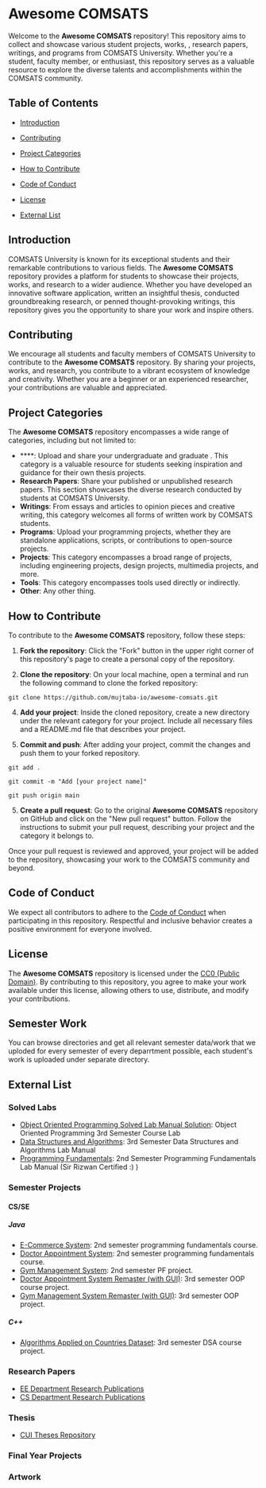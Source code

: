 # Awesome COMSATS

Welcome to the **Awesome COMSATS** repository! This repository aims to collect and showcase various student projects, works, , research papers, writings, and programs from COMSATS University. Whether you're a student, faculty member, or enthusiast, this repository serves as a valuable resource to explore the diverse talents and accomplishments within the COMSATS community.

## Table of Contents

- [Introduction](#introduction)
- [Contributing](#contributing)
- [Project Categories](#project-categories)
- [How to Contribute](#how-to-contribute)
- [Code of Conduct](#code-of-conduct)
- [License](#license)

- [External List](#external-list)

## Introduction

COMSATS University is known for its exceptional students and their remarkable contributions to various fields. The **Awesome COMSATS** repository provides a platform for students to showcase their projects, works, and research to a wider audience. Whether you have developed an innovative software application, written an insightful thesis, conducted groundbreaking research, or penned thought-provoking writings, this repository gives you the opportunity to share your work and inspire others.

## Contributing

We encourage all students and faculty members of COMSATS University to contribute to the **Awesome COMSATS** repository. By sharing your projects, works, and research, you contribute to a vibrant ecosystem of knowledge and creativity. Whether you are a beginner or an experienced researcher, your contributions are valuable and appreciated.

## Project Categories

The **Awesome COMSATS** repository encompasses a wide range of categories, including but not limited to:

- ****: Upload and share your undergraduate and graduate . This category is a valuable resource for students seeking inspiration and guidance for their own thesis projects.
- **Research Papers**: Share your published or unpublished research papers. This section showcases the diverse research conducted by students at COMSATS University.
- **Writings**: From essays and articles to opinion pieces and creative writing, this category welcomes all forms of written work by COMSATS students.
- **Programs**: Upload your programming projects, whether they are standalone applications, scripts, or contributions to open-source projects.
- **Projects**: This category encompasses a broad range of projects, including engineering projects, design projects, multimedia projects, and more.
- **Tools**: This category encompasses tools used directly or indirectly.
- **Other**: Any other thing.

## How to Contribute

To contribute to the **Awesome COMSATS** repository, follow these steps:

1. **Fork the repository**: Click the "Fork" button in the upper right corner of this repository's page to create a personal copy of the repository.

2. **Clone the repository**: On your local machine, open a terminal and run the following command to clone the forked repository:

`git clone https://github.com/mujtaba-io/awesome-comsats.git`

4. **Add your project**: Inside the cloned repository, create a new directory under the relevant category for your project. Include all necessary files and a README.md file that describes your project.

5. **Commit and push**: After adding your project, commit the changes and push them to your forked repository.

`git add .`

`git commit -m "Add [your project name]"`

`git push origin main`

5. **Create a pull request**: Go to the original **Awesome COMSATS** repository on GitHub and click on the "New pull request" button. Follow the instructions to submit your pull request, describing your project and the category it belongs to.

Once your pull request is reviewed and approved, your project will be added to the repository, showcasing your work to the COMSATS community and beyond.

## Code of Conduct

We expect all contributors to adhere to the [Code of Conduct](CODE_OF_CONDUCT.md) when participating in this repository. Respectful and inclusive behavior creates a positive environment for everyone involved.

## License

The **Awesome COMSATS** repository is licensed under the [CC0 (Public Domain)](LICENSE). By contributing to this repository, you agree to make your work available under this license, allowing others to use, distribute, and modify your contributions.

## Semester Work
You can browse directories and get all relevant semester data/work that we uploded for every semester of every deparrtment possible, each student's work is uploaded under separate directory.

## External List

### Solved Labs
- [Object Oriented Programming Solved Lab Manual Solution](https://github.com/HasaanAhmad/Object-Oriented-Programming-Lab-Manual-Comsats-University-Islamabad): Object Oriented Programming 3rd Semester Course Lab
- [Data Structures and Algorithms](https://github.com/HasaanAhmad/Data-Structures-And-Algorithms-COMSATS-Solved-Lab-Manual): 3rd Semester Data Structures and Algorithms Lab Manual
- [Programming Fundamentals](https://github.com/HasaanAhmad/Programming-Fundamental-CSC103-Lab-Solution): 2nd Semester Programming Fundamentals Lab Manual (Sir Rizwan Certified :) )

### Semester Projects

#### CS/SE

##### Java
- [E-Commerce System](https://github.com/mujtaba-io/cmd-ecommerce-system): 2nd semester programming fundamentals course.
- [Doctor Appointment System](https://github.com/HasaanAhmad/Appointment-Managment-System): 2nd semester programming fundamentals course.
- [Gym Management System](https://github.com/KaShiekzmi/Gym-Management-System-Java-Project): 2nd semester PF project.
- [Doctor Appointment System Remaster (with GUI)](https://github.com/HasaanAhmad/MediMeet): 3rd semester OOP course project.
- [Gym Management System Remaster (with GUI)](https://github.com/KaShiekzmi/Gym-Management-System-GUI-OOP-Java-Project): 3rd semester OOP project.
  

##### C++
- [Algorithms Applied on Countries Dataset](https://github.com/HasaanAhmad/Countries-Dataset-Structures-and-Algorithms-C-): 3rd semester DSA course project.

### Research Papers
- [EE Department Research Publications](http://ww2.comsats.edu.pk/ee/ResearchPublications.aspx)
- [CS Department Research Publications](http://ww2.comsats.edu.pk/cs/ResearchPublications.aspx)

### Thesis
- [CUI Theses Repository](http://ww2.comsats.edu.pk/thesis/)

### Final Year Projects

### Artwork
